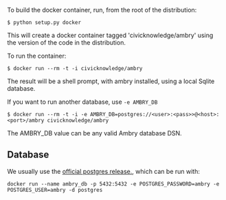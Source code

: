 

To build the docker container, run, from the root of the distribution: 

    $ python setup.py docker
    
This will create a docker container tagged 'civicknowledge/ambry' using the version of the code in the distribution.

To run the container:

    $ docker run --rm -t -i civicknowledge/ambry 
    
The result will be a shell prompt, with ambry installed, using a local Sqlite database. 

If you want to run another database, use `-e AMBRY_DB`

    $ docker run --rm -t -i -e AMBRY_DB=postgres://<user>:<pass>>@<host>:<port>/ambry civicknowledge/ambry

The AMBRY_DB value can be any valid Ambry database DSN. 


## Database

We usually use the [official postgres release.](https://hub.docker.com/_/postgres/), which can be run with:

    docker run --name ambry_db -p 5432:5432 -e POSTGRES_PASSWORD=ambry -e POSTGRES_USER=ambry -d postgres